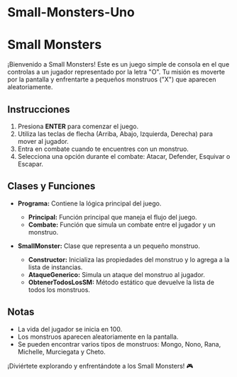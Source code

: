 # Small-Monsters-Uno
# Small Monsters

¡Bienvenido a Small Monsters! Este es un juego simple de consola en el que controlas a un jugador representado por la letra "O". Tu misión es moverte por la pantalla y enfrentarte a pequeños monstruos ("X") que aparecen aleatoriamente.

## Instrucciones

1. Presiona **ENTER** para comenzar el juego.
2. Utiliza las teclas de flecha (Arriba, Abajo, Izquierda, Derecha) para mover al jugador.
3. Entra en combate cuando te encuentres con un monstruo.
4. Selecciona una opción durante el combate: Atacar, Defender, Esquivar o Escapar.

## Clases y Funciones

- **Programa:** Contiene la lógica principal del juego.
  - **Principal:** Función principal que maneja el flujo del juego.
  - **Combate:** Función que simula un combate entre el jugador y un monstruo.

- **SmallMonster:** Clase que representa a un pequeño monstruo.
  - **Constructor:** Inicializa las propiedades del monstruo y lo agrega a la lista de instancias.
  - **AtaqueGenerico:** Simula un ataque del monstruo al jugador.
  - **ObtenerTodosLosSM:** Método estático que devuelve la lista de todos los monstruos.

## Notas

- La vida del jugador se inicia en 100.
- Los monstruos aparecen aleatoriamente en la pantalla.
- Se pueden encontrar varios tipos de monstruos: Mongo, Nono, Rana, Michelle, Murciegata y Cheto.

¡Diviértete explorando y enfrentándote a los Small Monsters! 🎮
